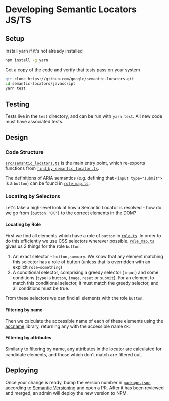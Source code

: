 # Developing Semantic Locators JS/TS

## Setup

Install yarn if it's not already installed

```bash
npm install -g yarn
```

Get a copy of the code and verify that tests pass on your system

```bash
git clone https://github.com/google/semantic-locators.git
cd semantic-locators/javascript
yarn test
```

## Testing

Tests live in the `test` directory, and can be run with `yarn test`. All new
code must have associated tests.

## Design

### Code Structure

[`src/semantic_locators.ts`](src/semantic_locators.ts) is the main entry point,
which re-exports functions from
[`find_by_semantic_locator.ts`](src/lib/find_by_semantic_locator.ts).

The definitions of ARIA semantics (e.g. defining that `<input type="submit">` is
a `button`) can be found in [`role_map.ts`](src/lib/role_map.ts).

### Locating by Selectors

Let's take a high-level look at how a Semantic Locator is resolved - how do we
go from `{button 'OK'}` to the correct elements in the DOM?

#### Locating by Role

First we find all elements which have a role of `button` in
[`role.ts`](src/lib/role.ts). In order to do this efficiently we use CSS
selectors wherever possible. [`role_map.ts`](src/lib/role_map.ts) gives us 2
things for the role `button`:

1.  An exact selector - `button,summary`. We know that any element matching this
    selector has a role of button (unless that is overridden with an explicit
    `role=something`)
2.  A conditional selector, comprising a greedy selector (`input`) and some
    conditions (`type` is `button`, `image`, `reset` or `submit`). For an
    element to match this conditional selector, it must match the greedy
    selector, and all conditions must be true.

From these selectors we can find all elements with the role `button`.

#### Filtering by name

Then we calculate the accessible name of each of these elements using the
[accname](https://github.com/google/accname) library, returning any with the
accessible name `OK`.

#### Filtering by attributes

Similarly to filtering by name, any attributes in the locator are calculated for
candidate elements, and those which don't match are filtered out.

## Deploying

Once your change is ready, bump the version number in
[`package.json`](package.json) according to
[Semantic Versioning](https://semver.org/) and open a PR. After it has been
reviewed and merged, an admin will deploy the new version to NPM.
